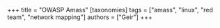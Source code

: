 +++
title = "OWASP Amass"
[taxonomies]
tags = ["amass", "linux", "red team", "network mapping"]
authors = ["Geir"] 
+++